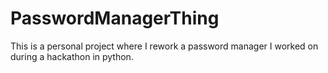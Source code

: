 # PasswordManagerThing
This is a personal project where I rework a password manager I worked on during a hackathon in python. 
